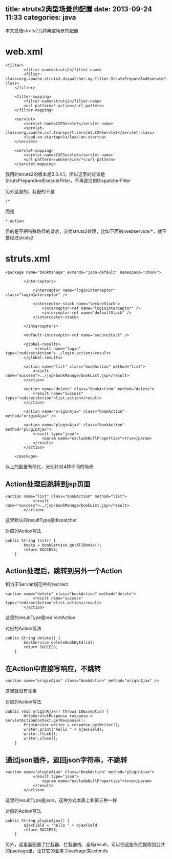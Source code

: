 title: struts2典型场景的配置
date: 2013-09-24 11:33
categories: java 
---
本文总结struts2几种典型场景的配置
<!--more-->

# web.xml

```
<filter>
		<filter-name>struts2</filter-name>
		<filter-class>org.apache.struts2.dispatcher.ng.filter.StrutsPrepareAndExecuteFilter</filter-class>
	</filter>

	<filter-mapping>
		<filter-name>struts2</filter-name>
		<url-pattern>*.action</url-pattern>
	</filter-mapping>  

	<servlet>  
        <servlet-name>CXFServlet</servlet-name>  
        <servlet-class>org.apache.cxf.transport.servlet.CXFServlet</servlet-class>  
        <load-on-startup>1</load-on-startup>  
    </servlet>  

    <servlet-mapping>  
        <servlet-name>CXFServlet</servlet-name>  
        <url-pattern>/webservice/*</url-pattern>  
    </servlet-mapping>
```

我用的struts2的版本是2.3.4.1，所以这里的<filter>应该是StrutsPrepareAndExecuteFilter，不再是旧的DispatcherFilter 

另外这里的<filter-mapping>，我配的不是
```
/*
```
而是
```
*.action
```
目的是不把特殊路径的请求，交给struts2处理，比如下面的/webservice/*，就不要经过struts2 

# struts.xml

```
<package name="bookManage" extends="json-default" namespace="/book">

		<interceptors>

			<interceptor name="loginInterceptor" class="loginInterceptor" />

			<interceptor-stack name="secureStack">
				<interceptor-ref name="loginInterceptor" />
				<interceptor-ref name="defaultStack" />
			</interceptor-stack>

		</interceptors>

		<default-interceptor-ref name="secureStack" />

		<global-results>
             <result name="login" type="redirectAction">../login.action</result>
        </global-results>

		<action name="list" class="bookAction" method="list">
			<result name="success">../jsp/bookManage/bookList.jsp</result>
		</action>

		<action name="delete" class="bookAction" method="delete">
			<result name="success" type="redirectAction">list.action</result>
		</action>

		<action name="originAjax" class="bookAction" method="originAjax" />

		<action name="pluginAjax" class="bookAction" method="pluginAjax">
			<result type="json">
				<param name="excludeNullProperties">true</param>
			</result>
		</action>

	</package>
```

以上的配置有简化，分别针对4种不同的场景

## Action处理后跳转到jsp页面

```
<action name="list" class="bookAction" method="list">
			<result name="success">../jsp/bookManage/bookList.jsp</result>
		</action>
```

这里默认的resultType是dispatcher 

对应的Action写法

```
public String list() {
		books = bookService.getAllBooks();
		return SUCCESS;
	}
```

## Action处理后，跳转到另外一个Action

相当于Servlet规范中的redirect

```
<action name="delete" class="bookAction" method="delete">
			<result name="success" type="redirectAction">list.action</result>
		</action>
```

这里的resultType是redirectAction 

对应的Action写法

```
public String delete() {
		bookService.deleteBookById(id);
		return SUCCESS;
	}
```

## 在Action中直接写响应，不跳转

```
<action name="originAjax" class="bookAction" method="originAjax" />
```

这里就没有<result>元素 

对应的Action写法

```
public void originAjax() throws IOException {
		HttpServletResponse response = ServletActionContext.getResponse();
		PrintWriter writer = response.getWriter();
		writer.print("hello " + ajaxField);
		writer.flush();
		writer.close();
	}
```

## 通过json插件，返回json字符串，不跳转

```
<action name="pluginAjax" class="bookAction" method="pluginAjax">
			<result type="json">
				<param name="excludeNullProperties">true</param>
			</result>
		</action>
```

这里的resultType是json，这种方式本质上和第三种一样 

对应的Action写法
```
public String pluginAjax() {
		ajaxField = "hello " + ajaxField;
		return SUCCESS;
	}
```

另外，这里面配置了拦截器、拦截器栈、全局result，可以把这些东西提取到公共的package里，让其它的业务子package来extends